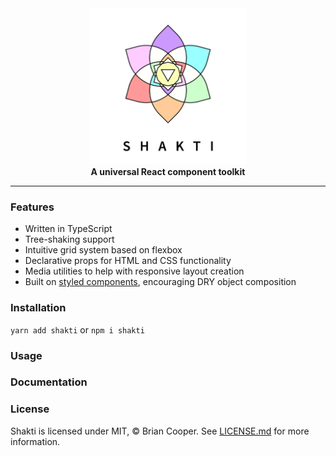 <div align="center">
<img alt="shakti" src="docs/assets/img/shakti-header.png" height="250px"/>
</div>

<div align="center"><b>A universal React component toolkit</b></div>

<hr>

### Features
- Written in TypeScript
- Tree-shaking support
- Intuitive grid system based on flexbox
- Declarative props for HTML and CSS functionality
- Media utilities to help with responsive layout creation
- Built on <a href="https://styled-components.com/">styled components</a>, encouraging DRY object composition

### Installation
`yarn add shakti` or `npm i shakti`

### Usage

### Documentation

### License
Shakti is licensed under MIT, &copy; Brian Cooper. See <a href="LICENSE.md">LICENSE.md</a> for more information.